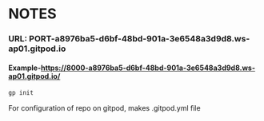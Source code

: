 # NOTES
### URL: PORT-a8976ba5-d6bf-48bd-901a-3e6548a3d9d8.ws-ap01.gitpod.io
#### Example-https://8000-a8976ba5-d6bf-48bd-901a-3e6548a3d9d8.ws-ap01.gitpod.io/

```javascript 
gp init 
``` 
For configuration of repo on gitpod, makes .gitpod.yml file